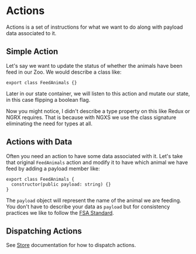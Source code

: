 # Actions
Actions is a set of instructions for what we want to do along with payload data
associated to it.

## Simple Action
Let's say we want to update the status of whether the animals have been feed
in our Zoo. We would describe a class like:

```TS
export class FeedAnimals {}
```

Later in our state container, we will listen to this action and mutate our
state, in this case flipping a boolean flag.

Now you might notice, I didn't describe a type property on this like
Redux or NGRX requires. That is because with NGXS we use the class signature
eliminating the need for types at all.

## Actions with Data
Often you need an action to have some data associated with it. Let's take that
original `FeedAnimals` action and modify it to have which animal we have feed
by adding a payload member like:

```TS
export class FeedAnimals {
  constructor(public payload: string) {}
}
```

The `payload` object will represent the name of the animal we are feeding.
You don't have to describe your data as `payload` but for consistency practices
we like to follow the [FSA Standard](https://github.com/redux-utilities/flux-standard-action).

## Dispatching Actions
See [Store](store.md) documentation for how to dispatch actions.
